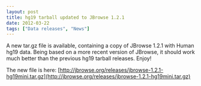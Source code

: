 ```yaml
---
layout: post
title: hg19 tarball updated to JBrowse 1.2.1
date: 2012-03-22
tags: ["Data releases", "News"]
---
```


A new tar.gz file is available, containing a copy of JBrowse 1.2.1 with Human
hg19 data. Being based on a more recent version of JBrowse, it should work much
better than the previous hg19 tarball releases. Enjoy!

The new file is here:
[http://jbrowse.org/releases/jbrowse-1.2.1-hg19mini.tar.gz](http://jbrowse.org/releases/jbrowse-1.2.1-hg19mini.tar.gz)
